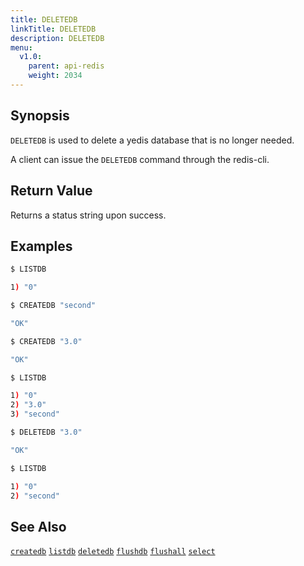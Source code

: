 ```yaml
---
title: DELETEDB
linkTitle: DELETEDB
description: DELETEDB
menu:
  v1.0:
    parent: api-redis
    weight: 2034
---
```


## Synopsis

`DELETEDB` is used to delete a yedis database that is no longer needed.

A client can issue the `DELETEDB` command through the redis-cli.

## Return Value
Returns a status string upon success.

## Examples
```{.sh .copy .separator-dollar}
$ LISTDB
```
```sh
1) "0"
```
```{.sh .copy .separator-dollar}
$ CREATEDB "second"
```
```sh
"OK"
```
```{.sh .copy .separator-dollar}
$ CREATEDB "3.0"
```
```sh
"OK"
```
```{.sh .copy .separator-dollar}
$ LISTDB
```
```sh
1) "0"
2) "3.0"
3) "second"
```
```{.sh .copy .separator-dollar}
$ DELETEDB "3.0"
```
```sh
"OK"
```
```{.sh .copy .separator-dollar}
$ LISTDB
```
```sh
1) "0"
2) "second"
```

## See Also
[`createdb`](../createdb/)
[`listdb`](../listdb/)
[`deletedb`](../deletedb/)
[`flushdb`](../flushdb/)
[`flushall`](../flushall/)
[`select`](../select/)

